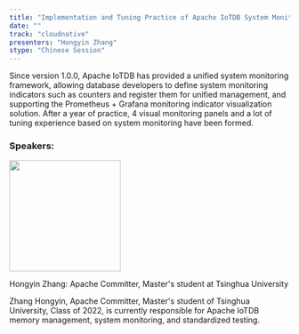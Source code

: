 ```yaml
---
title: "Implementation and Tuning Practice of Apache IoTDB System Monitoring Framework"
date: ""
track: "cloudnative"
presenters: "Hongyin Zhang"
stype: "Chinese Session"
---
```


Since version 1.0.0, Apache IoTDB has provided a unified system monitoring framework, allowing database developers to define system monitoring indicators such as counters and register them for unified management, and supporting the Prometheus + Grafana monitoring indicator visualization solution. After a year of practice, 4 visual monitoring panels and a lot of tuning experience based on system monitoring have been formed.

### Speakers:


<img src="https://sessionize.com/image/4d3b-400o400o1-KCzTKrVsyHFxNEWdi4vEMv.jpg" width="200" /><br/>

Hongyin Zhang: Apache Committer, Master's student at Tsinghua University

Zhang Hongyin, Apache Committer, Master's student of Tsinghua University, Class of 2022, is currently responsible for Apache IoTDB memory management, system monitoring, and standardized testing.